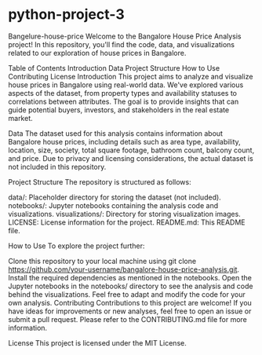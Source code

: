 # python-project-3
Bangelure-house-price
Welcome to the Bangalore House Price Analysis project! In this repository, you'll find the code, data, and visualizations related to our exploration of house prices in Bangalore.

Table of Contents
Introduction
Data
Project Structure
How to Use
Contributing
License
Introduction
This project aims to analyze and visualize house prices in Bangalore using real-world data. We've explored various aspects of the dataset, from property types and availability statuses to correlations between attributes. The goal is to provide insights that can guide potential buyers, investors, and stakeholders in the real estate market.

Data
The dataset used for this analysis contains information about Bangalore house prices, including details such as area type, availability, location, size, society, total square footage, bathroom count, balcony count, and price. Due to privacy and licensing considerations, the actual dataset is not included in this repository.

Project Structure
The repository is structured as follows:

data/: Placeholder directory for storing the dataset (not included).
notebooks/: Jupyter notebooks containing the analysis code and visualizations.
visualizations/: Directory for storing visualization images.
LICENSE: License information for the project.
README.md: This README file.

How to Use
To explore the project further:

Clone this repository to your local machine using git clone https://github.com/your-username/bangalore-house-price-analysis.git.
Install the required dependencies as mentioned in the notebooks.
Open the Jupyter notebooks in the notebooks/ directory to see the analysis and code behind the visualizations.
Feel free to adapt and modify the code for your own analysis.
Contributing
Contributions to this project are welcome! If you have ideas for improvements or new analyses, feel free to open an issue or submit a pull request. Please refer to the CONTRIBUTING.md file for more information.

License
This project is licensed under the MIT License.
